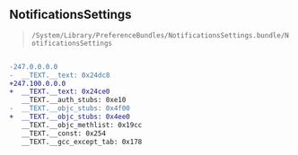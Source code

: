 ## NotificationsSettings

> `/System/Library/PreferenceBundles/NotificationsSettings.bundle/NotificationsSettings`

```diff

-247.0.0.0.0
-  __TEXT.__text: 0x24dc8
+247.100.0.0.0
+  __TEXT.__text: 0x24ce0
   __TEXT.__auth_stubs: 0xe10
-  __TEXT.__objc_stubs: 0x4f00
+  __TEXT.__objc_stubs: 0x4ee0
   __TEXT.__objc_methlist: 0x19cc
   __TEXT.__const: 0x254
   __TEXT.__gcc_except_tab: 0x178

```
